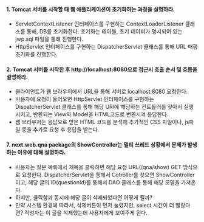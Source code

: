 #### 1. Tomcat 서버를 시작할 때 웹 애플리케이션이 초기화하는 과정을 설명하라.
* ServletContextListener 인터페이스를 구현하는 ContextLoaderListener 클래스를 통해, DB를 초기화한다. 초기화는 테이블, 초기 데이터가 명시되어 있는 jwp.sql 파일을 통해 진행한다.
* HttpServlet 인터페이스를 구현하는 DispatcherServlet 클래스를 통해 URL 매핑 초기화를 진행한다.

#### 2. Tomcat 서버를 시작한 후 http://localhost:8080으로 접근시 호출 순서 및 흐름을 설명하라.
* 클라이언트가 웹 브라우저에서 URL을 통해 서버로 localhost:8080 요청한다.
* 사용자에 요청이 들어오면 HttpServlet 인터페이스를 구현하는 DispatcherServlet 클래스를 통해 해당 URI에 해당하는 컨트롤러를 찾아서 실행시키고, 반환되는 View와 Model을 HTML코드로 변환시켜 응답한다.
* 웹 브라우저는 응답으로 받은 HTML 코드를 분석해 추가적인 CSS 파일이나, js파일 등을 추가로 요청 후 응답을 받는다.


#### 7. next.web.qna package의 ShowController는 멀티 쓰레드 상황에서 문제가 발생하는 이유에 대해 설명하라.
* 사용자는 질문 목록에서 제목을 클릭하면 해당 요청 URL(/qna/show) GET 방식으로 요청한다. DispatcherServlet을 통해서 Cotroller를 찾으면 ShowController이고, 해당 글의 ID(questionId)를 통해서 DAO 클래스를 통해 해당 모델을 가져온다.
* 하지만, 클릭함과 동시에 해당 글이 삭제되었다면 어떻게 될까?
* 만약 시스템 환경에 따라서, 삭제버튼이 먼저 눌렸지만, select 시간이 더 빨랐다면? 작성자는 이 글을 삭제했는데 사용자에게 보여주게 된다.
